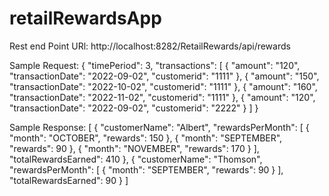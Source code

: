 # retailRewardsApp

Rest end Point URl:
http://localhost:8282/RetailRewards/api/rewards

Sample Request:
{
    "timePeriod": 3,
    "transactions": [
        {
            "amount": "120",
            "transactionDate": "2022-09-02",
            "customerid": "1111"
        },
        {
            "amount": "150",
            "transactionDate": "2022-10-02",
            "customerid": "1111"
        },
        {
            "amount": "160",
            "transactionDate": "2022-11-02",
            "customerid": "1111"
        },
        {
            "amount": "120",
            "transactionDate": "2022-09-02",
            "customerid": "2222"
        }
    ]
}

Sample Response:
[
    {
        "customerName": "Albert",
        "rewardsPerMonth": [
            {
                "month": "OCTOBER",
                "rewards": 150
            },
            {
                "month": "SEPTEMBER",
                "rewards": 90
            },
            {
                "month": "NOVEMBER",
                "rewards": 170
            }
        ],
        "totalRewardsEarned": 410
    },
    {
        "customerName": "Thomson",
        "rewardsPerMonth": [
            {
                "month": "SEPTEMBER",
                "rewards": 90
            }
        ],
        "totalRewardsEarned": 90
    }
]
